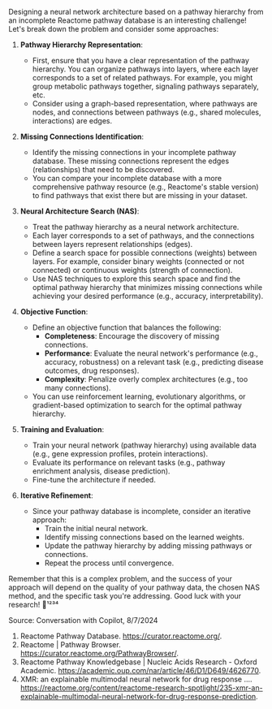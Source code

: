 Designing a neural network architecture based on a pathway hierarchy from an incomplete Reactome pathway database is an interesting challenge! Let's break down the problem and consider some approaches:

1. **Pathway Hierarchy Representation**:
   - First, ensure that you have a clear representation of the pathway hierarchy. You can organize pathways into layers, where each layer corresponds to a set of related pathways. For example, you might group metabolic pathways together, signaling pathways separately, etc.
   - Consider using a graph-based representation, where pathways are nodes, and connections between pathways (e.g., shared molecules, interactions) are edges.

2. **Missing Connections Identification**:
   - Identify the missing connections in your incomplete pathway database. These missing connections represent the edges (relationships) that need to be discovered.
   - You can compare your incomplete database with a more comprehensive pathway resource (e.g., Reactome's stable version) to find pathways that exist there but are missing in your dataset.

3. **Neural Architecture Search (NAS)**:
   - Treat the pathway hierarchy as a neural network architecture.
   - Each layer corresponds to a set of pathways, and the connections between layers represent relationships (edges).
   - Define a search space for possible connections (weights) between layers. For example, consider binary weights (connected or not connected) or continuous weights (strength of connection).
   - Use NAS techniques to explore this search space and find the optimal pathway hierarchy that minimizes missing connections while achieving your desired performance (e.g., accuracy, interpretability).

4. **Objective Function**:
   - Define an objective function that balances the following:
     - **Completeness**: Encourage the discovery of missing connections.
     - **Performance**: Evaluate the neural network's performance (e.g., accuracy, robustness) on a relevant task (e.g., predicting disease outcomes, drug responses).
     - **Complexity**: Penalize overly complex architectures (e.g., too many connections).
   - You can use reinforcement learning, evolutionary algorithms, or gradient-based optimization to search for the optimal pathway hierarchy.

5. **Training and Evaluation**:
   - Train your neural network (pathway hierarchy) using available data (e.g., gene expression profiles, protein interactions).
   - Evaluate its performance on relevant tasks (e.g., pathway enrichment analysis, disease prediction).
   - Fine-tune the architecture if needed.

6. **Iterative Refinement**:
   - Since your pathway database is incomplete, consider an iterative approach:
     - Train the initial neural network.
     - Identify missing connections based on the learned weights.
     - Update the pathway hierarchy by adding missing pathways or connections.
     - Repeat the process until convergence.

Remember that this is a complex problem, and the success of your approach will depend on the quality of your pathway data, the chosen NAS method, and the specific task you're addressing. Good luck with your research! 🌟¹²³⁴

Source: Conversation with Copilot, 8/7/2024

1. Reactome Pathway Database. https://curator.reactome.org/.
2. Reactome | Pathway Browser. https://curator.reactome.org/PathwayBrowser/.
3. Reactome Pathway Knowledgebase | Nucleic Acids Research - Oxford Academic. https://academic.oup.com/nar/article/46/D1/D649/4626770.
4. XMR: an explainable multimodal neural network for drug response .... https://reactome.org/content/reactome-research-spotlight/235-xmr-an-explainable-multimodal-neural-network-for-drug-response-prediction.